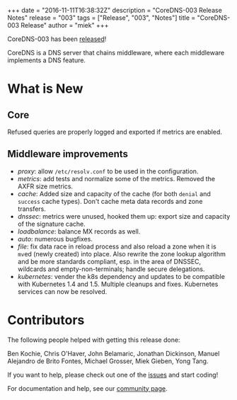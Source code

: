 +++
date = "2016-11-11T16:38:32Z"
description = "CoreDNS-003 Release Notes"
release = "003"
tags = ["Release", "003", "Notes"]
title = "CoreDNS-003 Release"
author = "miek"
+++

CoreDNS-003 has been [released](https://github.com/coredns/coredns/releases)!

CoreDNS is a DNS server that chains middleware, where each middleware implements a DNS feature.

# What is New

## Core

Refused queries are properly logged and exported if metrics are enabled.

## Middleware improvements

* *proxy*: allow  `/etc/resolv.conf` to be used in the configuration.
* *metrics*: add tests and normalize some of the metrics. Removed the AXFR size metrics.
* *cache*: Added size and capacity of the cache (for both `denial` and `success` cache types).
  Don't cache meta data records and zone transfers.
* *dnssec*: metrics were unused, hooked them up: export size and capacity of the signature cache.
* *loadbalance*: balance MX records as well.
* *auto*: numerous bugfixes.
* *file*: fix data race in reload process and also reload a zone when it is `mv`ed (newly created) into place.
  Also rewrite the zone lookup algorithm and be more standards compliant, esp. in the area of DNSSEC, wildcards and empty-non-terminals; handle secure delegations.
* *kubernetes*: vender the k8s dependency and updates to be compatible with Kubernetes 1.4 and 1.5.
   Multiple cleanups and fixes. Kubernetes services can now be resolved.

# Contributors

The following people helped with getting this release done:

Ben Kochie,
Chris O'Haver,
John Belamaric,
Jonathan Dickinson,
Manuel Alejandro de Brito Fontes,
Michael Grosser,
Miek Gieben,
Yong Tang.

If you want to help, please check out one of the [issues](https://github.com/coredns/coredns/issues/)
and start coding!

For documentation and help, see our [community page](https://coredns.io/community/).
